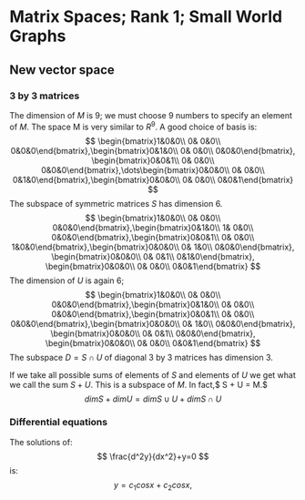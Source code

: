 # Matrix Spaces; Rank 1; Small World Graphs

##  New vector space 

###  3 by 3 matrices 

The dimension of $M$ is 9; we must choose 9 numbers to specify an element of $M$. The space M is very similar to $R^9$. A good choice of basis is:  
$$
\begin{bmatrix}1&0&0\\
0& 0&0\\
0&0&0\end{bmatrix},\begin{bmatrix}0&1&0\\
0& 0&0\\
0&0&0\end{bmatrix},
\begin{bmatrix}0&0&1\\
0& 0&0\\
0&0&0\end{bmatrix},\dots\begin{bmatrix}0&0&0\\
0& 0&0\\
0&1&0\end{bmatrix},\begin{bmatrix}0&0&0\\
0& 0&0\\
0&0&1\end{bmatrix}
$$
 The subspace of symmetric matrices $S$ has dimension 6.  
$$
\begin{bmatrix}1&0&0\\
0& 0&0\\
0&0&0\end{bmatrix},\begin{bmatrix}0&1&0\\
1& 0&0\\
0&0&0\end{bmatrix},\begin{bmatrix}0&0&1\\
0& 0&0\\
1&0&0\end{bmatrix},\begin{bmatrix}0&0&0\\
0& 1&0\\
0&0&0\end{bmatrix},
\begin{bmatrix}0&0&0\\
0& 0&1\\
0&1&0\end{bmatrix},
\begin{bmatrix}0&0&0\\
0& 0&0\\
0&0&1\end{bmatrix}
$$
 The dimension of $U$ is again 6;  
$$
\begin{bmatrix}1&0&0\\
0& 0&0\\
0&0&0\end{bmatrix},\begin{bmatrix}0&1&0\\
0& 0&0\\
0&0&0\end{bmatrix},\begin{bmatrix}0&0&1\\
0& 0&0\\
0&0&0\end{bmatrix},\begin{bmatrix}0&0&0\\
0& 1&0\\
0&0&0\end{bmatrix},
\begin{bmatrix}0&0&0\\
0& 0&1\\
0&0&0\end{bmatrix},
\begin{bmatrix}0&0&0\\
0& 0&0\\
0&0&1\end{bmatrix}
$$
 The subspace $D = S ∩ U$ of diagonal 3 by 3 matrices has dimension 3.  

 If we take all possible sums of elements of $S$ and elements of $U$ we get what we call the sum $S + U$. This is a subspace of $M$. In fact,$ S + U = M.$ 
$$
dim S + dim U = dim S ∪ U + dim S ∩ U
$$

###  Differential equations 

The solutions of:
$$
\frac{d^2y}{dx^2}+y=0
$$
is:
$$
y=c_1cosx+c_2cosx,
$$
